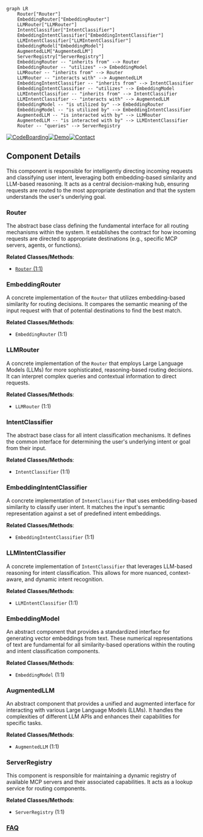 ```mermaid
graph LR
    Router["Router"]
    EmbeddingRouter["EmbeddingRouter"]
    LLMRouter["LLMRouter"]
    IntentClassifier["IntentClassifier"]
    EmbeddingIntentClassifier["EmbeddingIntentClassifier"]
    LLMIntentClassifier["LLMIntentClassifier"]
    EmbeddingModel["EmbeddingModel"]
    AugmentedLLM["AugmentedLLM"]
    ServerRegistry["ServerRegistry"]
    EmbeddingRouter -- "inherits from" --> Router
    EmbeddingRouter -- "utilizes" --> EmbeddingModel
    LLMRouter -- "inherits from" --> Router
    LLMRouter -- "interacts with" --> AugmentedLLM
    EmbeddingIntentClassifier -- "inherits from" --> IntentClassifier
    EmbeddingIntentClassifier -- "utilizes" --> EmbeddingModel
    LLMIntentClassifier -- "inherits from" --> IntentClassifier
    LLMIntentClassifier -- "interacts with" --> AugmentedLLM
    EmbeddingModel -- "is utilized by" --> EmbeddingRouter
    EmbeddingModel -- "is utilized by" --> EmbeddingIntentClassifier
    AugmentedLLM -- "is interacted with by" --> LLMRouter
    AugmentedLLM -- "is interacted with by" --> LLMIntentClassifier
    Router -- "queries" --> ServerRegistry
```
[![CodeBoarding](https://img.shields.io/badge/Generated%20by-CodeBoarding-9cf?style=flat-square)](https://github.com/CodeBoarding/GeneratedOnBoardings)[![Demo](https://img.shields.io/badge/Try%20our-Demo-blue?style=flat-square)](https://www.codeboarding.org/demo)[![Contact](https://img.shields.io/badge/Contact%20us%20-%20contact@codeboarding.org-lightgrey?style=flat-square)](mailto:contact@codeboarding.org)

## Component Details

This component is responsible for intelligently directing incoming requests and classifying user intent, leveraging both embedding-based similarity and LLM-based reasoning. It acts as a central decision-making hub, ensuring requests are routed to the most appropriate destination and that the system understands the user's underlying goal.

### Router
The abstract base class defining the fundamental interface for all routing mechanisms within the system. It establishes the contract for how incoming requests are directed to appropriate destinations (e.g., specific MCP servers, agents, or functions).


**Related Classes/Methods**:

- <a href="https://github.com/lastmile-ai/mcp-agent/blob/master/examples/temporal/router.py#L1-L1" target="_blank" rel="noopener noreferrer">`Router` (1:1)</a>


### EmbeddingRouter
A concrete implementation of the `Router` that utilizes embedding-based similarity for routing decisions. It compares the semantic meaning of the input request with that of potential destinations to find the best match.


**Related Classes/Methods**:

- `EmbeddingRouter` (1:1)


### LLMRouter
A concrete implementation of the `Router` that employs Large Language Models (LLMs) for more sophisticated, reasoning-based routing decisions. It can interpret complex queries and contextual information to direct requests.


**Related Classes/Methods**:

- `LLMRouter` (1:1)


### IntentClassifier
The abstract base class for all intent classification mechanisms. It defines the common interface for determining the user's underlying intent or goal from their input.


**Related Classes/Methods**:

- `IntentClassifier` (1:1)


### EmbeddingIntentClassifier
A concrete implementation of `IntentClassifier` that uses embedding-based similarity to classify user intent. It matches the input's semantic representation against a set of predefined intent embeddings.


**Related Classes/Methods**:

- `EmbeddingIntentClassifier` (1:1)


### LLMIntentClassifier
A concrete implementation of `IntentClassifier` that leverages LLM-based reasoning for intent classification. This allows for more nuanced, context-aware, and dynamic intent recognition.


**Related Classes/Methods**:

- `LLMIntentClassifier` (1:1)


### EmbeddingModel
An abstract component that provides a standardized interface for generating vector embeddings from text. These numerical representations of text are fundamental for all similarity-based operations within the routing and intent classification components.


**Related Classes/Methods**:

- `EmbeddingModel` (1:1)


### AugmentedLLM
An abstract component that provides a unified and augmented interface for interacting with various Large Language Models (LLMs). It handles the complexities of different LLM APIs and enhances their capabilities for specific tasks.


**Related Classes/Methods**:

- `AugmentedLLM` (1:1)


### ServerRegistry
This component is responsible for maintaining a dynamic registry of available MCP servers and their associated capabilities. It acts as a lookup service for routing components.


**Related Classes/Methods**:

- `ServerRegistry` (1:1)




### [FAQ](https://github.com/CodeBoarding/GeneratedOnBoardings/tree/main?tab=readme-ov-file#faq)